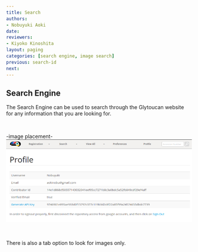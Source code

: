 ```yaml
---
title: Search
authors:
- Nobuyuki Aoki
date: 
reviewers:
- Kiyoko Kinoshita
layout: paging
categories: [search engine, image search]
previous: search-id
next:
---
```


Search Engine
------------
  The Search Engine can be used to search through the Glytoucan website for any information that you are looking for.
  
<br>

-image placement-
![User Preferences](/images/manual/profile-details.png)

<br>

There is also a tab option to look for images only.
